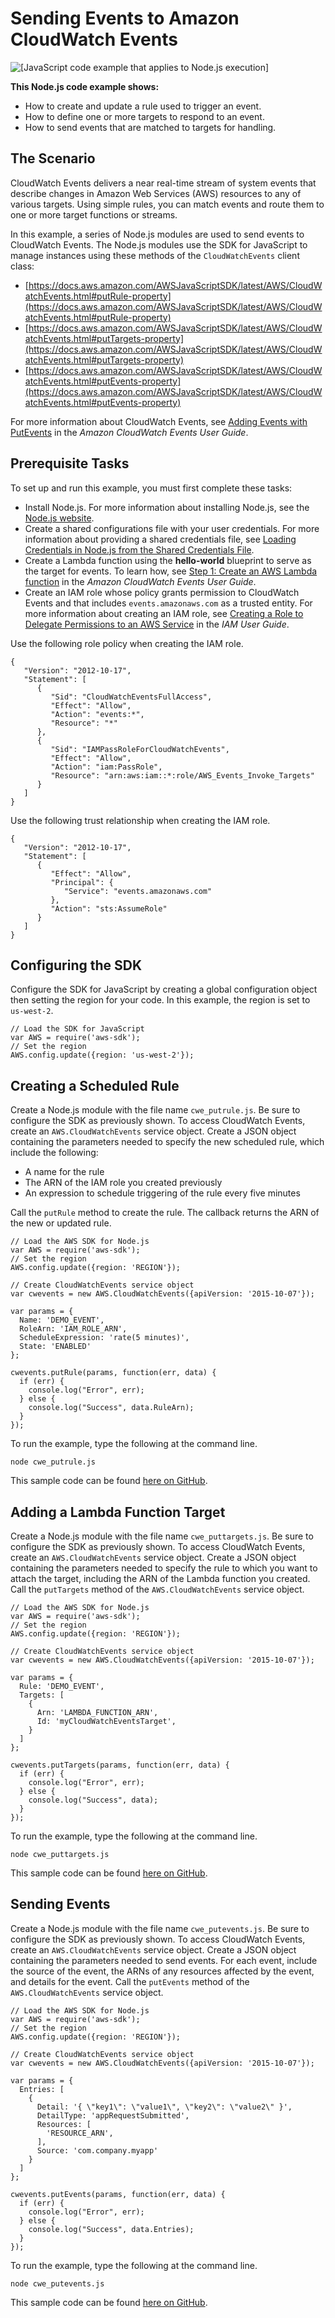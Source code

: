 # Sending Events to Amazon CloudWatch Events<a name="cloudwatch-examples-sending-events"></a>

![\[JavaScript code example that applies to Node.js execution\]](http://docs.aws.amazon.com/sdk-for-javascript/v2/developer-guide/images/nodeicon.png)

**This Node\.js code example shows:**
+ How to create and update a rule used to trigger an event\.
+ How to define one or more targets to respond to an event\.
+ How to send events that are matched to targets for handling\.

## The Scenario<a name="cloudwatch-examples-sending-events-scenario"></a>

CloudWatch Events delivers a near real\-time stream of system events that describe changes in Amazon Web Services \(AWS\) resources to any of various targets\. Using simple rules, you can match events and route them to one or more target functions or streams\.

In this example, a series of Node\.js modules are used to send events to CloudWatch Events\. The Node\.js modules use the SDK for JavaScript to manage instances using these methods of the `CloudWatchEvents` client class:
+ [https://docs.aws.amazon.com/AWSJavaScriptSDK/latest/AWS/CloudWatchEvents.html#putRule-property](https://docs.aws.amazon.com/AWSJavaScriptSDK/latest/AWS/CloudWatchEvents.html#putRule-property)
+ [https://docs.aws.amazon.com/AWSJavaScriptSDK/latest/AWS/CloudWatchEvents.html#putTargets-property](https://docs.aws.amazon.com/AWSJavaScriptSDK/latest/AWS/CloudWatchEvents.html#putTargets-property)
+ [https://docs.aws.amazon.com/AWSJavaScriptSDK/latest/AWS/CloudWatchEvents.html#putEvents-property](https://docs.aws.amazon.com/AWSJavaScriptSDK/latest/AWS/CloudWatchEvents.html#putEvents-property)

For more information about CloudWatch Events, see [Adding Events with PutEvents](https://docs.aws.amazon.com/AmazonCloudWatch/latest/events/AddEventsPutEvents.html) in the *Amazon CloudWatch Events User Guide*\.

## Prerequisite Tasks<a name="cloudwatch-examples-sending-events-prerequisites"></a>

To set up and run this example, you must first complete these tasks:
+ Install Node\.js\. For more information about installing Node\.js, see the [Node\.js website](https://nodejs.org)\.
+ Create a shared configurations file with your user credentials\. For more information about providing a shared credentials file, see [Loading Credentials in Node\.js from the Shared Credentials File](loading-node-credentials-shared.md)\.
+ Create a Lambda function using the **hello\-world** blueprint to serve as the target for events\. To learn how, see [ Step 1: Create an AWS Lambda function](https://docs.aws.amazon.com/AmazonCloudWatch/latest/events/LogEC2InstanceState.html) in the *Amazon CloudWatch Events User Guide*\.
+ Create an IAM role whose policy grants permission to CloudWatch Events and that includes `events.amazonaws.com` as a trusted entity\. For more information about creating an IAM role, see [ Creating a Role to Delegate Permissions to an AWS Service](https://docs.aws.amazon.com/IAM/latest/UserGuide/id_roles_create_for-service.html) in the *IAM User Guide*\.

Use the following role policy when creating the IAM role\.

```
{
   "Version": "2012-10-17",
   "Statement": [
      {
         "Sid": "CloudWatchEventsFullAccess",
         "Effect": "Allow",
         "Action": "events:*",
         "Resource": "*"
      },
      {
         "Sid": "IAMPassRoleForCloudWatchEvents",
         "Effect": "Allow",
         "Action": "iam:PassRole",
         "Resource": "arn:aws:iam::*:role/AWS_Events_Invoke_Targets"
      }      
   ]
}
```

Use the following trust relationship when creating the IAM role\.

```
{
   "Version": "2012-10-17",
   "Statement": [
      {
         "Effect": "Allow",
         "Principal": {
            "Service": "events.amazonaws.com"
         },
         "Action": "sts:AssumeRole"
      }      
   ]
}
```

## Configuring the SDK<a name="cloudwatch-examples-sending-events-configure-sdk"></a>

Configure the SDK for JavaScript by creating a global configuration object then setting the region for your code\. In this example, the region is set to `us-west-2`\.

```
// Load the SDK for JavaScript
var AWS = require('aws-sdk');
// Set the region 
AWS.config.update({region: 'us-west-2'});
```

## Creating a Scheduled Rule<a name="cloudwatch-examples-sending-events-rules"></a>

Create a Node\.js module with the file name `cwe_putrule.js`\. Be sure to configure the SDK as previously shown\. To access CloudWatch Events, create an `AWS.CloudWatchEvents` service object\. Create a JSON object containing the parameters needed to specify the new scheduled rule, which include the following: 
+ A name for the rule
+ The ARN of the IAM role you created previously
+ An expression to schedule triggering of the rule every five minutes

Call the `putRule` method to create the rule\. The callback returns the ARN of the new or updated rule\.

```
// Load the AWS SDK for Node.js
var AWS = require('aws-sdk');
// Set the region 
AWS.config.update({region: 'REGION'});

// Create CloudWatchEvents service object
var cwevents = new AWS.CloudWatchEvents({apiVersion: '2015-10-07'});

var params = {
  Name: 'DEMO_EVENT', 
  RoleArn: 'IAM_ROLE_ARN',
  ScheduleExpression: 'rate(5 minutes)',
  State: 'ENABLED'
};

cwevents.putRule(params, function(err, data) {
  if (err) {
    console.log("Error", err);
  } else {
    console.log("Success", data.RuleArn);
  }
});
```

To run the example, type the following at the command line\.

```
node cwe_putrule.js
```

This sample code can be found [here on GitHub](https://github.com/awsdocs/aws-doc-sdk-examples/blob/master/javascript/example_code/cloudwatch/cwe_putrule.js)\.

## Adding a Lambda Function Target<a name="cloudwatch-examples-sending-events-targets"></a>

Create a Node\.js module with the file name `cwe_puttargets.js`\. Be sure to configure the SDK as previously shown\. To access CloudWatch Events, create an `AWS.CloudWatchEvents` service object\. Create a JSON object containing the parameters needed to specify the rule to which you want to attach the target, including the ARN of the Lambda function you created\. Call the `putTargets` method of the `AWS.CloudWatchEvents` service object\.

```
// Load the AWS SDK for Node.js
var AWS = require('aws-sdk');
// Set the region 
AWS.config.update({region: 'REGION'});

// Create CloudWatchEvents service object
var cwevents = new AWS.CloudWatchEvents({apiVersion: '2015-10-07'});

var params = {
  Rule: 'DEMO_EVENT',
  Targets: [
    {
      Arn: 'LAMBDA_FUNCTION_ARN',
      Id: 'myCloudWatchEventsTarget',
    }
  ]
};

cwevents.putTargets(params, function(err, data) {
  if (err) {
    console.log("Error", err);
  } else {
    console.log("Success", data);
  }
});
```

To run the example, type the following at the command line\.

```
node cwe_puttargets.js
```

This sample code can be found [here on GitHub](https://github.com/awsdocs/aws-doc-sdk-examples/blob/master/javascript/example_code/cloudwatch/cwe_puttargets.js)\.

## Sending Events<a name="cloudwatch-examples-sending-events-putevents"></a>

Create a Node\.js module with the file name `cwe_putevents.js`\. Be sure to configure the SDK as previously shown\. To access CloudWatch Events, create an `AWS.CloudWatchEvents` service object\. Create a JSON object containing the parameters needed to send events\. For each event, include the source of the event, the ARNs of any resources affected by the event, and details for the event\. Call the `putEvents` method of the `AWS.CloudWatchEvents` service object\.

```
// Load the AWS SDK for Node.js
var AWS = require('aws-sdk');
// Set the region 
AWS.config.update({region: 'REGION'});

// Create CloudWatchEvents service object
var cwevents = new AWS.CloudWatchEvents({apiVersion: '2015-10-07'});

var params = {
  Entries: [
    {
      Detail: '{ \"key1\": \"value1\", \"key2\": \"value2\" }',
      DetailType: 'appRequestSubmitted',
      Resources: [
        'RESOURCE_ARN',
      ],
      Source: 'com.company.myapp'
    }
  ]
};

cwevents.putEvents(params, function(err, data) {
  if (err) {
    console.log("Error", err);
  } else {
    console.log("Success", data.Entries);
  }
});
```

To run the example, type the following at the command line\.

```
node cwe_putevents.js
```

This sample code can be found [here on GitHub](https://github.com/awsdocs/aws-doc-sdk-examples/blob/master/javascript/example_code/cloudwatch/cwe_putevents.js)\.